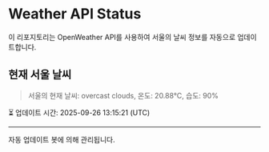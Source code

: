 
# Weather API Status

이 리포지토리는 OpenWeather API를 사용하여 서울의 날씨 정보를 자동으로 업데이트합니다.

## 현재 서울 날씨
> 서울의 현재 날씨: overcast clouds, 온도: 20.88°C, 습도: 90%

⏳ 업데이트 시간: 2025-09-26 13:15:21 (UTC)

---
자동 업데이트 봇에 의해 관리됩니다.

